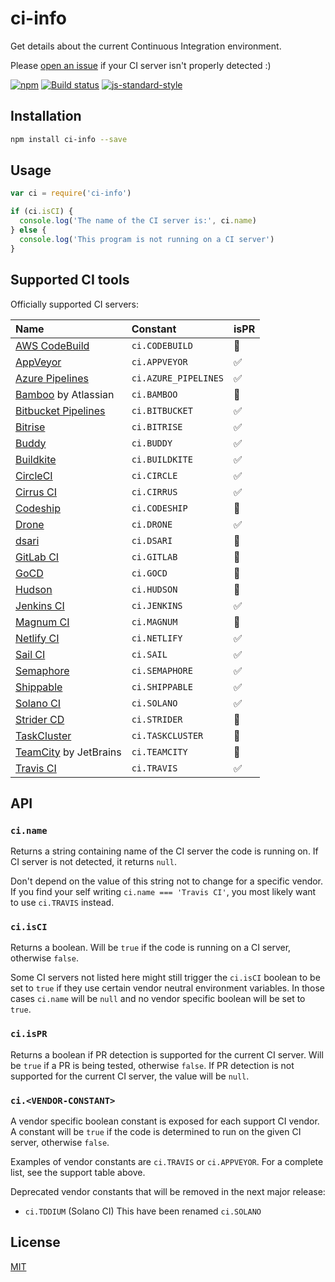 # ci-info

Get details about the current Continuous Integration environment.

Please [open an issue](https://github.com/watson/ci-info/issues/new?template=ci-server-not-detected.md) if your CI server isn't properly detected :\)

[![npm](https://img.shields.io/npm/v/ci-info.svg)](https://www.npmjs.com/package/ci-info) [![Build status](https://travis-ci.org/watson/ci-info.svg?branch=master)](https://travis-ci.org/watson/ci-info) [![js-standard-style](https://img.shields.io/badge/code%20style-standard-brightgreen.svg?style=flat)](https://github.com/feross/standard)

## Installation

```bash
npm install ci-info --save
```

## Usage

```javascript
var ci = require('ci-info')

if (ci.isCI) {
  console.log('The name of the CI server is:', ci.name)
} else {
  console.log('This program is not running on a CI server')
}
```

## Supported CI tools

Officially supported CI servers:

| Name | Constant | isPR |
| :--- | :--- | :--- |
| [AWS CodeBuild](https://aws.amazon.com/codebuild/) | `ci.CODEBUILD` | 🚫 |
| [AppVeyor](http://www.appveyor.com) | `ci.APPVEYOR` | ✅ |
| [Azure Pipelines](https://azure.microsoft.com/en-us/services/devops/pipelines/) | `ci.AZURE_PIPELINES` | ✅ |
| [Bamboo](https://www.atlassian.com/software/bamboo) by Atlassian | `ci.BAMBOO` | 🚫 |
| [Bitbucket Pipelines](https://bitbucket.org/product/features/pipelines) | `ci.BITBUCKET` | ✅ |
| [Bitrise](https://www.bitrise.io/) | `ci.BITRISE` | ✅ |
| [Buddy](https://buddy.works/) | `ci.BUDDY` | ✅ |
| [Buildkite](https://buildkite.com) | `ci.BUILDKITE` | ✅ |
| [CircleCI](http://circleci.com) | `ci.CIRCLE` | ✅ |
| [Cirrus CI](https://cirrus-ci.org) | `ci.CIRRUS` | ✅ |
| [Codeship](https://codeship.com) | `ci.CODESHIP` | 🚫 |
| [Drone](https://drone.io) | `ci.DRONE` | ✅ |
| [dsari](https://github.com/rfinnie/dsari) | `ci.DSARI` | 🚫 |
| [GitLab CI](https://about.gitlab.com/gitlab-ci/) | `ci.GITLAB` | 🚫 |
| [GoCD](https://www.go.cd/) | `ci.GOCD` | 🚫 |
| [Hudson](http://hudson-ci.org) | `ci.HUDSON` | 🚫 |
| [Jenkins CI](https://jenkins-ci.org) | `ci.JENKINS` | ✅ |
| [Magnum CI](https://magnum-ci.com) | `ci.MAGNUM` | 🚫 |
| [Netlify CI](https://www.netlify.com/) | `ci.NETLIFY` | ✅ |
| [Sail CI](https://sail.ci/) | `ci.SAIL` | ✅ |
| [Semaphore](https://semaphoreci.com) | `ci.SEMAPHORE` | ✅ |
| [Shippable](https://www.shippable.com/) | `ci.SHIPPABLE` | ✅ |
| [Solano CI](https://www.solanolabs.com/) | `ci.SOLANO` | ✅ |
| [Strider CD](https://strider-cd.github.io/) | `ci.STRIDER` | 🚫 |
| [TaskCluster](http://docs.taskcluster.net) | `ci.TASKCLUSTER` | 🚫 |
| [TeamCity](https://www.jetbrains.com/teamcity/) by JetBrains | `ci.TEAMCITY` | 🚫 |
| [Travis CI](http://travis-ci.org) | `ci.TRAVIS` | ✅ |

## API

### `ci.name`

Returns a string containing name of the CI server the code is running on. If CI server is not detected, it returns `null`.

Don't depend on the value of this string not to change for a specific vendor. If you find your self writing `ci.name === 'Travis CI'`, you most likely want to use `ci.TRAVIS` instead.

### `ci.isCI`

Returns a boolean. Will be `true` if the code is running on a CI server, otherwise `false`.

Some CI servers not listed here might still trigger the `ci.isCI` boolean to be set to `true` if they use certain vendor neutral environment variables. In those cases `ci.name` will be `null` and no vendor specific boolean will be set to `true`.

### `ci.isPR`

Returns a boolean if PR detection is supported for the current CI server. Will be `true` if a PR is being tested, otherwise `false`. If PR detection is not supported for the current CI server, the value will be `null`.

### `ci.<VENDOR-CONSTANT>`

A vendor specific boolean constant is exposed for each support CI vendor. A constant will be `true` if the code is determined to run on the given CI server, otherwise `false`.

Examples of vendor constants are `ci.TRAVIS` or `ci.APPVEYOR`. For a complete list, see the support table above.

Deprecated vendor constants that will be removed in the next major release:

* `ci.TDDIUM` \(Solano CI\) This have been renamed `ci.SOLANO`

## License

[MIT](https://github.com/giulibar/Konect/tree/36adf0373135e1ba10f3740caa61d089557aa08e/node_modules/ci-info/LICENSE/README.md)

